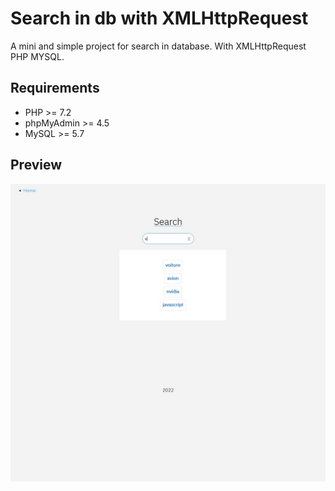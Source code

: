 # Search in db with XMLHttpRequest

A mini and simple project for search in database. With XMLHttpRequest PHP MYSQL. 

## Requirements
* PHP >= 7.2
* phpMyAdmin >= 4.5
* MySQL >= 5.7

## Preview
![Search](public/assets/img/capture.JPG)
